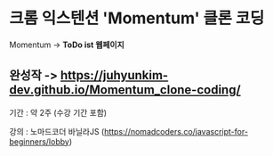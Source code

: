# 크롬 익스텐션 'Momentum' 클론 코딩
Momentum -> **ToDo ist 웹페이지**
## 완성작 -> https://juhyunkim-dev.github.io/Momentum_clone-coding/

기간 : 약 2주 (수강 기간 포함)

강의 : 노마드코더 바닐라JS (https://nomadcoders.co/javascript-for-beginners/lobby)
